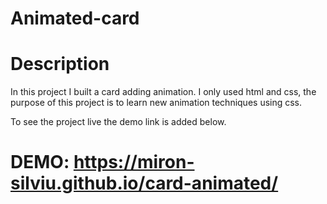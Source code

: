 # Animated-card

# Description

In this project I built a card adding animation. I only used html and css, the purpose of this project is to learn new animation techniques using css.

To see the project live the demo link is added below.

# DEMO:  https://miron-silviu.github.io/card-animated/
